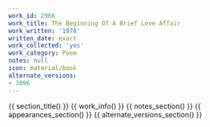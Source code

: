 ```yaml
---
work_id: 2966
work_title: The Beginning Of A Brief Love Affair
work_written: '1978'
written_date: exact
work_collected: 'yes'
work_category: Poem
notes: null
icon: material/book
alternate_versions:
- 3096
---
```


{{ section_title() }}
{{ work_info() }}
{{ notes_section() }}
{{ appearances_section() }}
{{ alternate_versions_section() }}